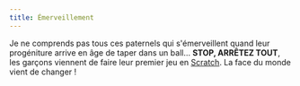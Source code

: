 ```yaml
---
title: Émerveillement
---
```


Je ne comprends pas tous ces paternels qui s'émerveillent quand leur progéniture arrive en âge de taper dans un ball… **STOP, ARRÊTEZ TOUT**, les garçons viennent de faire leur premier jeu en [Scratch](https://scratch.mit.edu/). La face du monde vient de changer !
